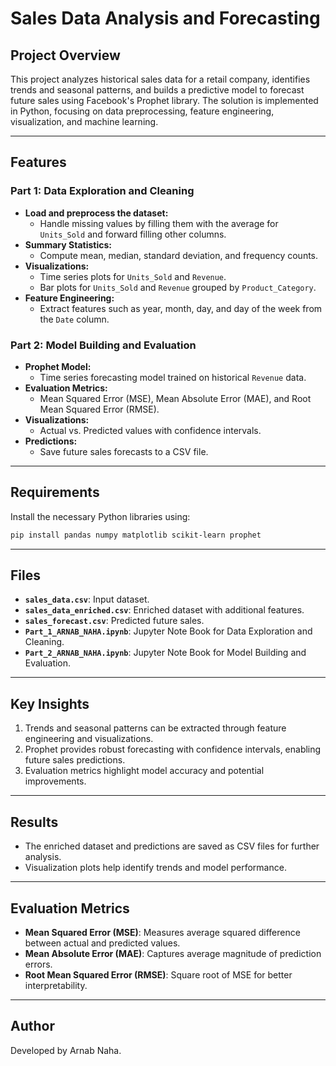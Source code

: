# Sales Data Analysis and Forecasting

## Project Overview
This project analyzes historical sales data for a retail company, identifies trends and seasonal patterns, and builds a predictive model to forecast future sales using Facebook's Prophet library. The solution is implemented in Python, focusing on data preprocessing, feature engineering, visualization, and machine learning.

---

## Features
### Part 1: Data Exploration and Cleaning
- **Load and preprocess the dataset:**
  - Handle missing values by filling them with the average for `Units_Sold` and forward filling other columns.
- **Summary Statistics:**
  - Compute mean, median, standard deviation, and frequency counts.
- **Visualizations:**
  - Time series plots for `Units_Sold` and `Revenue`.
  - Bar plots for `Units_Sold` and `Revenue` grouped by `Product_Category`.
- **Feature Engineering:**
  - Extract features such as year, month, day, and day of the week from the `Date` column.

### Part 2: Model Building and Evaluation
- **Prophet Model:**
  - Time series forecasting model trained on historical `Revenue` data.
- **Evaluation Metrics:**
  - Mean Squared Error (MSE), Mean Absolute Error (MAE), and Root Mean Squared Error (RMSE).
- **Visualizations:**
  - Actual vs. Predicted values with confidence intervals.
- **Predictions:**
  - Save future sales forecasts to a CSV file.

---

## Requirements
Install the necessary Python libraries using:
```bash
pip install pandas numpy matplotlib scikit-learn prophet
```

---

## Files
- **`sales_data.csv`**: Input dataset.
- **`sales_data_enriched.csv`**: Enriched dataset with additional features.
- **`sales_forecast.csv`**: Predicted future sales.
- **`Part_1_ARNAB_NAHA.ipynb`**: Jupyter Note Book for Data Exploration and Cleaning.
- **`Part_2_ARNAB_NAHA.ipynb`**: Jupyter Note Book for Model Building and Evaluation.

---

## Key Insights
1. Trends and seasonal patterns can be extracted through feature engineering and visualizations.
2. Prophet provides robust forecasting with confidence intervals, enabling future sales predictions.
3. Evaluation metrics highlight model accuracy and potential improvements.

---

## Results
- The enriched dataset and predictions are saved as CSV files for further analysis.
- Visualization plots help identify trends and model performance.

---

## Evaluation Metrics
- **Mean Squared Error (MSE)**: Measures average squared difference between actual and predicted values.
- **Mean Absolute Error (MAE)**: Captures average magnitude of prediction errors.
- **Root Mean Squared Error (RMSE)**: Square root of MSE for better interpretability.

---

## Author
Developed by Arnab Naha.

